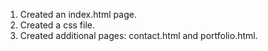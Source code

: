 1. Created an index.html page.
2. Created a css file.
3. Created additional pages: contact.html and portfolio.html.
